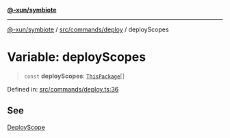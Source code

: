 [**@-xun/symbiote**](../../../../README.md)

***

[@-xun/symbiote](../../../../README.md) / [src/commands/deploy](../README.md) / deployScopes

# Variable: deployScopes

> `const` **deployScopes**: [`ThisPackage`](../../../configure/enumerations/ThisPackageGlobalScope.md#thispackage)[]

Defined in: [src/commands/deploy.ts:36](https://github.com/Xunnamius/symbiote/blob/d4d5b078ef9485d85dd433ed75cef391a4a9376d/src/commands/deploy.ts#L36)

## See

[DeployScope](../../../configure/enumerations/ThisPackageGlobalScope.md)

